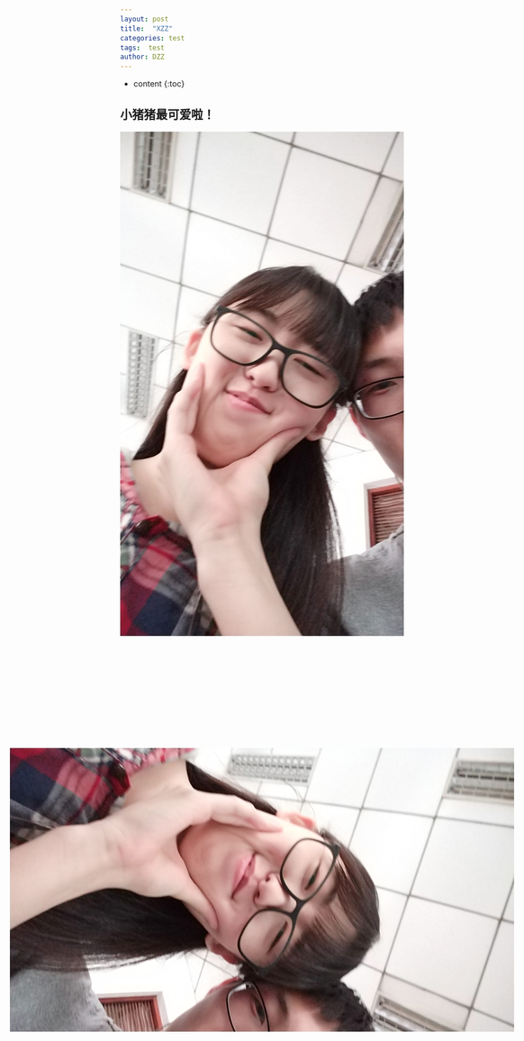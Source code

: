 ```yaml
---
layout: post
title:  "XZZ"
categories: test
tags:  test
author: DZZ
---
```


* content
{:toc}


## 小猪猪最可爱啦！

![图片.png](https://raw.githubusercontent.com/Eqicfeng/Eqicfeng.github.io/master/_posts/pic/IMG_20180922_133739.jpg)
<img src="https://raw.githubusercontent.com/Eqicfeng/Eqicfeng.github.io/master/_posts/pic/IMG_20180922_133739.jpg" style="transform: rotate(90deg);">


    
	

 

